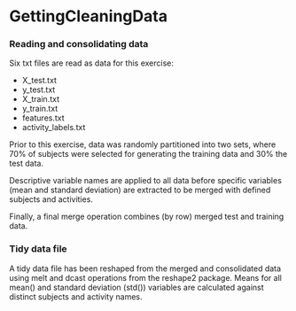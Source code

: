 GettingCleaningData
===================
### Reading and consolidating data
Six txt files are read as data for this exercise:
- X_test.txt
- y_test.txt
- X_train.txt
- y_train.txt
- features.txt
- activity_labels.txt

Prior to this exercise, data was randomly partitioned into two sets, where 70% of subjects were selected for generating the training data and 30% the test data. 

Descriptive variable names are applied to all data before specific variables (mean and standard deviation) are extracted to be merged with defined subjects and activities.

Finally, a final merge operation combines (by row) merged test and training data.

### Tidy data file
A tidy data file has been reshaped from the merged and consolidated data using melt and dcast operations from the reshape2 package. Means for all mean() and standard deviation (std()) variables are calculated against distinct subjects and activity names.


